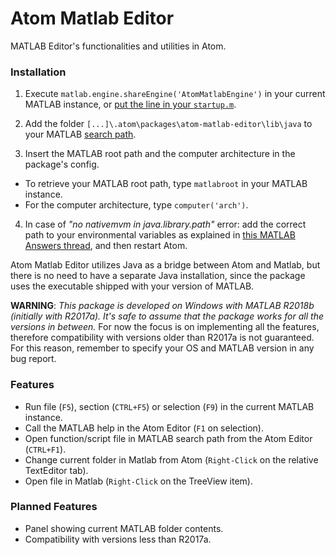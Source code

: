 # Atom Matlab Editor
MATLAB Editor's functionalities and utilities in Atom.

### Installation
1. Execute `matlab.engine.shareEngine('AtomMatlabEngine')` in your current MATLAB instance, or [put the line in your `startup.m`](https://mathworks.com/help/matlab/matlab_env/startup-options.html#brlkmbe-1).

2. Add the folder `[...]\.atom\packages\atom-matlab-editor\lib\java` to your MATLAB [search path](https://mathworks.com/help/matlab/search-path.html).

3. Insert the MATLAB root path and the computer architecture in the package's config.
  - To retrieve your MATLAB root path, type `matlabroot` in your MATLAB instance.
  - For the computer architecture, type `computer('arch')`.

4. In case of _"no nativemvm in java.library.path"_ error: add the correct path to your environmental variables as explained in [this MATLAB Answers thread](https://it.mathworks.com/matlabcentral/answers/320234-using-java-api-gives-no-nativemvm-in-java-library-path), and then restart Atom.

Atom Matlab Editor utilizes Java as a bridge between Atom and Matlab, but there is no need to have a separate Java installation, since the package uses the executable shipped with your version of MATLAB.

__WARNING__: _This package is developed on Windows with MATLAB R2018b (initially with R2017a). It's safe to assume that the package works for all the versions in between._
For now the focus is on implementing all the features, therefore compatibility with versions older than R2017a is not guaranteed. For this reason, remember to specify your OS and MATLAB version in any bug report.

### Features
- Run file (`F5`), section (`CTRL+F5`) or selection (`F9`) in the current MATLAB instance.
- Call the MATLAB help in the Atom Editor (`F1` on selection).
- Open function/script file in MATLAB search path from the Atom Editor (`CTRL+F1`).
- Change current folder in Matlab from Atom (`Right-Click` on the relative TextEditor tab).
- Open file in Matlab (`Right-Click` on the TreeView item).

### Planned Features
- Panel showing current MATLAB folder contents.
- Compatibility with versions less than R2017a.
